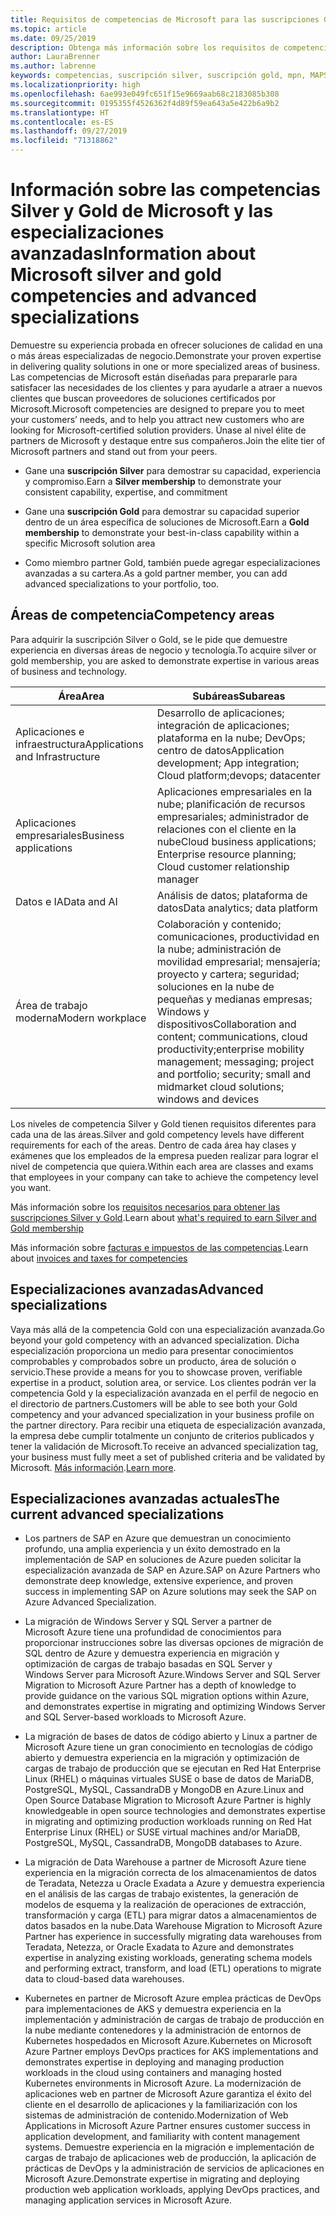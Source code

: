 ```yaml
---
title: Requisitos de competencias de Microsoft para las suscripciones Gold y Silver | Centro de partners
ms.topic: article
ms.date: 09/25/2019
description: Obtenga más información sobre los requisitos de competencias para conseguir los niveles de suscripción Silver y Gold.
author: LauraBrenner
ms.author: labrenne
keywords: competencias, suscripción silver, suscripción gold, mpn, MAPS, competencia, Microsoft Partner Network, suscripción a la red, especializaciones avanzadas
ms.localizationpriority: high
ms.openlocfilehash: 6ae993e049fc651f15e9669aab68c2183085b308
ms.sourcegitcommit: 0195355f4526362f4d89f59ea643a5e422b6a9b2
ms.translationtype: HT
ms.contentlocale: es-ES
ms.lasthandoff: 09/27/2019
ms.locfileid: "71318862"
---
```

# <a name="information-about-microsoft-silver-and-gold-competencies-and-advanced-specializations"></a><span data-ttu-id="04be9-104">Información sobre las competencias Silver y Gold de Microsoft y las especializaciones avanzadas</span><span class="sxs-lookup"><span data-stu-id="04be9-104">Information about Microsoft silver and gold competencies and advanced specializations</span></span>


<span data-ttu-id="04be9-105">Demuestre su experiencia probada en ofrecer soluciones de calidad en una o más áreas especializadas de negocio.</span><span class="sxs-lookup"><span data-stu-id="04be9-105">Demonstrate your proven expertise in delivering quality solutions in one or more specialized areas of business.</span></span> <span data-ttu-id="04be9-106">Las competencias de Microsoft están diseñadas para prepararle para satisfacer las necesidades de los clientes y para ayudarle a atraer a nuevos clientes que buscan proveedores de soluciones certificados por Microsoft.</span><span class="sxs-lookup"><span data-stu-id="04be9-106">Microsoft competencies are designed to prepare you to meet your customers’ needs, and to help you attract new customers who are looking for Microsoft-certified solution providers.</span></span> <span data-ttu-id="04be9-107">Únase al nivel élite de partners de Microsoft y destaque entre sus compañeros.</span><span class="sxs-lookup"><span data-stu-id="04be9-107">Join the elite tier of Microsoft partners and stand out from your peers.</span></span>

- <span data-ttu-id="04be9-108">Gane una **suscripción Silver** para demostrar su capacidad, experiencia y compromiso.</span><span class="sxs-lookup"><span data-stu-id="04be9-108">Earn a **Silver membership** to demonstrate your consistent capability, expertise, and commitment</span></span>

- <span data-ttu-id="04be9-109">Gane una **suscripción Gold** para demostrar su capacidad superior dentro de un área específica de soluciones de Microsoft.</span><span class="sxs-lookup"><span data-stu-id="04be9-109">Earn a **Gold membership** to demonstrate your best-in-class capability within a specific Microsoft solution area</span></span>

- <span data-ttu-id="04be9-110">Como miembro partner Gold, también puede agregar especializaciones avanzadas a su cartera.</span><span class="sxs-lookup"><span data-stu-id="04be9-110">As a gold partner member, you can add advanced specializations to your portfolio, too.</span></span>

## <a name="competency-areas"></a><span data-ttu-id="04be9-111">Áreas de competencia</span><span class="sxs-lookup"><span data-stu-id="04be9-111">Competency areas</span></span>

<span data-ttu-id="04be9-112">Para adquirir la suscripción Silver o Gold, se le pide que demuestre experiencia en diversas áreas de negocio y tecnología.</span><span class="sxs-lookup"><span data-stu-id="04be9-112">To acquire silver or gold membership, you are asked to demonstrate expertise in various areas of business and technology.</span></span>

|<span data-ttu-id="04be9-113">**Área**</span><span class="sxs-lookup"><span data-stu-id="04be9-113">**Area**</span></span>            |<span data-ttu-id="04be9-114">**Subáreas**</span><span class="sxs-lookup"><span data-stu-id="04be9-114">**Subareas**</span></span>                    |
|--------------------|--------------------------------|
|<span data-ttu-id="04be9-115">Aplicaciones e infraestructura</span><span class="sxs-lookup"><span data-stu-id="04be9-115">Applications and Infrastructure</span></span>|<span data-ttu-id="04be9-116">Desarrollo de aplicaciones; integración de aplicaciones; plataforma en la nube; DevOps; centro de datos</span><span class="sxs-lookup"><span data-stu-id="04be9-116">Application development; App integration; Cloud platform;devops; datacenter</span></span>|
|<span data-ttu-id="04be9-117">Aplicaciones empresariales</span><span class="sxs-lookup"><span data-stu-id="04be9-117">Business applications</span></span> |<span data-ttu-id="04be9-118">Aplicaciones empresariales en la nube; planificación de recursos empresariales; administrador de relaciones con el cliente en la nube</span><span class="sxs-lookup"><span data-stu-id="04be9-118">Cloud business applications; Enterprise resource planning; Cloud customer relationship manager</span></span>|
|<span data-ttu-id="04be9-119">Datos e IA</span><span class="sxs-lookup"><span data-stu-id="04be9-119">Data and AI</span></span>|<span data-ttu-id="04be9-120">Análisis de datos; plataforma de datos</span><span class="sxs-lookup"><span data-stu-id="04be9-120">Data analytics; data platform</span></span>|
|<span data-ttu-id="04be9-121">Área de trabajo moderna</span><span class="sxs-lookup"><span data-stu-id="04be9-121">Modern workplace</span></span>| <span data-ttu-id="04be9-122">Colaboración y contenido; comunicaciones, productividad en la nube; administración de movilidad empresarial; mensajería; proyecto y cartera; seguridad; soluciones en la nube de pequeñas y medianas empresas; Windows y dispositivos</span><span class="sxs-lookup"><span data-stu-id="04be9-122">Collaboration and content; communications, cloud productivity;enterprise mobility management; messaging; project and portfolio; security; small and midmarket cloud solutions; windows and devices</span></span>|

<span data-ttu-id="04be9-123">Los niveles de competencia Silver y Gold tienen requisitos diferentes para cada una de las áreas.</span><span class="sxs-lookup"><span data-stu-id="04be9-123">Silver and gold competency levels have different requirements for each of the areas.</span></span> <span data-ttu-id="04be9-124">Dentro de cada área hay clases y exámenes que los empleados de la empresa pueden realizar para lograr el nivel de competencia que quiera.</span><span class="sxs-lookup"><span data-stu-id="04be9-124">Within each area are classes and exams that employees in your company can take to achieve the competency level you want.</span></span>


<span data-ttu-id="04be9-125">Más información sobre los [requisitos necesarios para obtener las suscripciones Silver y Gold](https://partner.microsoft.com/membership/competencies).</span><span class="sxs-lookup"><span data-stu-id="04be9-125">Learn about [what's required to earn Silver and Gold membership](https://partner.microsoft.com/membership/competencies)</span></span>

<span data-ttu-id="04be9-126">Más información sobre [facturas e impuestos de las competencias](mpn-view-print-maps-invoice.md).</span><span class="sxs-lookup"><span data-stu-id="04be9-126">Learn about [invoices and taxes for competencies](mpn-view-print-maps-invoice.md)</span></span>

## <a name="advanced-specializations"></a><span data-ttu-id="04be9-127">Especializaciones avanzadas</span><span class="sxs-lookup"><span data-stu-id="04be9-127">Advanced specializations</span></span>

<span data-ttu-id="04be9-128">Vaya más allá de la competencia Gold con una especialización avanzada.</span><span class="sxs-lookup"><span data-stu-id="04be9-128">Go beyond your gold competency with an advanced specialization.</span></span> <span data-ttu-id="04be9-129">Dicha especialización proporciona un medio para presentar conocimientos comprobables y comprobados sobre un producto, área de solución o servicio.</span><span class="sxs-lookup"><span data-stu-id="04be9-129">These provide a means for you to showcase proven, verifiable expertise in a product, solution area, or service.</span></span> <span data-ttu-id="04be9-130">Los clientes podrán ver la competencia Gold y la especialización avanzada en el perfil de negocio en el directorio de partners.</span><span class="sxs-lookup"><span data-stu-id="04be9-130">Customers will be able to see both your Gold competency and your advanced specialization in your business profile on the partner directory.</span></span> <span data-ttu-id="04be9-131">Para recibir una etiqueta de especialización avanzada, la empresa debe cumplir totalmente un conjunto de criterios publicados y tener la validación de Microsoft.</span><span class="sxs-lookup"><span data-stu-id="04be9-131">To receive an advanced specialization tag, your business must fully meet a set of published criteria and be validated by Microsoft.</span></span> <span data-ttu-id="04be9-132">[Más información](https://partner.microsoft.com/membership/competencies#tab-content-2).</span><span class="sxs-lookup"><span data-stu-id="04be9-132">[Learn more](https://partner.microsoft.com/membership/competencies#tab-content-2).</span></span> 

## <a name="the-current-advanced-specializations"></a><span data-ttu-id="04be9-133">Especializaciones avanzadas actuales</span><span class="sxs-lookup"><span data-stu-id="04be9-133">The current advanced specializations</span></span>

- <span data-ttu-id="04be9-134">Los partners de SAP en Azure que demuestran un conocimiento profundo, una amplia experiencia y un éxito demostrado en la implementación de SAP en soluciones de Azure pueden solicitar la especialización avanzada de SAP en Azure.</span><span class="sxs-lookup"><span data-stu-id="04be9-134">SAP on Azure Partners who demonstrate deep knowledge, extensive experience, and proven success in implementing SAP on Azure solutions may seek the SAP on Azure Advanced Specialization.</span></span>

- <span data-ttu-id="04be9-135">La migración de Windows Server y SQL Server a partner de Microsoft Azure tiene una profundidad de conocimientos para proporcionar instrucciones sobre las diversas opciones de migración de SQL dentro de Azure y demuestra experiencia en migración y optimización de cargas de trabajo basadas en SQL Server y Windows Server para Microsoft Azure.</span><span class="sxs-lookup"><span data-stu-id="04be9-135">Windows Server and SQL Server Migration to Microsoft Azure Partner has a depth of knowledge to provide guidance on the various SQL migration options within Azure, and demonstrates expertise in migrating and optimizing Windows Server and SQL Server-based workloads to Microsoft Azure.</span></span> 

- <span data-ttu-id="04be9-136">La migración de bases de datos de código abierto y Linux a partner de Microsoft Azure tiene un gran conocimiento en tecnologías de código abierto y demuestra experiencia en la migración y optimización de cargas de trabajo de producción que se ejecutan en Red Hat Enterprise Linux (RHEL) o máquinas virtuales SUSE o base de datos de MariaDB, PostgreSQL, MySQL, CassandraDB y MongoDB en Azure.</span><span class="sxs-lookup"><span data-stu-id="04be9-136">Linux and Open Source Database Migration to Microsoft Azure Partner is highly knowledgeable in open source technologies and demonstrates expertise in migrating and optimizing production workloads running on Red Hat Enterprise Linux (RHEL) or SUSE virtual machines and/or MariaDB, PostgreSQL, MySQL, CassandraDB, MongoDB databases to Azure.</span></span>

- <span data-ttu-id="04be9-137">La migración de Data Warehouse a partner de Microsoft Azure tiene experiencia en la migración correcta de los almacenamientos de datos de Teradata, Netezza u Oracle Exadata a Azure y demuestra experiencia en el análisis de las cargas de trabajo existentes, la generación de modelos de esquema y la realización de operaciones de extracción, transformación y carga (ETL) para migrar datos a almacenamientos de datos basados en la nube.</span><span class="sxs-lookup"><span data-stu-id="04be9-137">Data Warehouse Migration to Microsoft Azure Partner has experience in successfully migrating data warehouses from Teradata, Netezza, or Oracle Exadata to Azure and demonstrates expertise in analyzing existing workloads, generating schema models and performing extract, transform, and load (ETL) operations to migrate data to cloud-based data warehouses.</span></span>

- <span data-ttu-id="04be9-138">Kubernetes en partner de Microsoft Azure emplea prácticas de DevOps para implementaciones de AKS y demuestra experiencia en la implementación y administración de cargas de trabajo de producción en la nube mediante contenedores y la administración de entornos de Kubernetes hospedados en Microsoft Azure.</span><span class="sxs-lookup"><span data-stu-id="04be9-138">Kubernetes on Microsoft Azure Partner employs DevOps practices for AKS implementations and demonstrates expertise in deploying and managing production workloads in the cloud using containers and managing hosted Kubernetes environments in Microsoft Azure.</span></span>
<span data-ttu-id="04be9-139">La modernización de aplicaciones web en partner de Microsoft Azure garantiza el éxito del cliente en el desarrollo de aplicaciones y la familiarización con los sistemas de administración de contenido.</span><span class="sxs-lookup"><span data-stu-id="04be9-139">Modernization of Web Applications in Microsoft Azure Partner ensures customer success in application development, and familiarity with content management systems.</span></span> <span data-ttu-id="04be9-140">Demuestre experiencia en la migración e implementación de cargas de trabajo de aplicaciones web de producción, la aplicación de prácticas de DevOps y la administración de servicios de aplicaciones en Microsoft Azure.</span><span class="sxs-lookup"><span data-stu-id="04be9-140">Demonstrate expertise in migrating and deploying production web application workloads, applying DevOps practices, and managing application services in Microsoft Azure.</span></span>